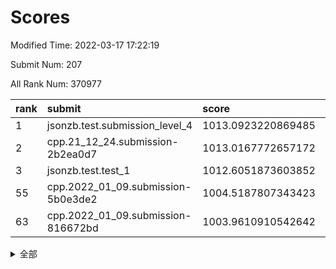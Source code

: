 # Scores

Modified Time: 2022-03-17 17:22:19

Submit Num: 207

All Rank Num: 370977

| rank |               submit               |       score        |       sigma        | pk_num |
| :--- | :--------------------------------- | :----------------- | :----------------- | :----- |
| 1    | jsonzb.test.submission_level_4     | 1013.0923220869485 | 0.8146306002592568 | 7164   |
| 2    | cpp.21_12_24.submission-2b2ea0d7   | 1013.0167772657172 | 0.8060198770688991 | 7171   |
| 3    | jsonzb.test.test_1                 | 1012.6051873603852 | 0.8233248908937176 | 7170   |
| 55   | cpp.2022_01_09.submission-5b0e3de2 | 1004.5187807343423 | 0.7316034285066114 | 7172   |
| 63   | cpp.2022_01_09.submission-816672bd | 1003.9610910542642 | 0.7136668020707865 | 7169   |


<details>
<summary>全部</summary>

| rank |                 submit                 |       score        |       sigma        | pk_num |
| :--- | :------------------------------------- | :----------------- | :----------------- | :----- |
| 1    | jsonzb.test.submission_level_4         | 1013.0923220869485 | 0.8146306002592568 | 7164   |
| 2    | cpp.21_12_24.submission-2b2ea0d7       | 1013.0167772657172 | 0.8060198770688991 | 7171   |
| 3    | jsonzb.test.test_1                     | 1012.6051873603852 | 0.8233248908937176 | 7170   |
| 4    | gobigger.level_3.submission_level_3_6  | 1011.9740916332106 | 0.7935618748270726 | 7165   |
| 5    | gobigger.level_3.submission_level_3_47 | 1011.8333877257521 | 0.7714137230320226 | 7166   |
| 6    | gobigger.level_3.submission_level_3_27 | 1011.7660257769999 | 0.7740638590076832 | 7166   |
| 7    | gobigger.level_3.submission_level_3_28 | 1011.5525549054263 | 0.7636419235573796 | 7165   |
| 8    | gobigger.level_3.submission_level_3_31 | 1011.5315247711077 | 0.7693596469482151 | 7175   |
| 9    | gobigger.level_3.submission_level_3_33 | 1011.3630728090928 | 0.7601131099367204 | 7171   |
| 10   | gobigger.level_3.submission_level_3_49 | 1011.1186008372998 | 0.7538146462019958 | 7170   |
| 11   | gobigger.level_3.submission_level_3_0  | 1011.023712748098  | 0.7742935662216084 | 7171   |
| 12   | gobigger.level_3.submission_level_3_2  | 1011.0125753970559 | 0.7550357754065534 | 7170   |
| 13   | gobigger.level_3.submission_level_3_38 | 1010.9741847707515 | 0.7561427153030665 | 7169   |
| 14   | gobigger.level_3.submission_level_3_23 | 1010.8057351319617 | 0.7497875514233175 | 7166   |
| 15   | gobigger.level_3.submission_level_3_11 | 1010.7373097210258 | 0.7546304054770683 | 7171   |
| 16   | gobigger.level_3.submission_level_3_13 | 1010.7161599299438 | 0.7428471252203391 | 7171   |
| 17   | gobigger.level_3.submission_level_3_9  | 1010.7148712126121 | 0.7862856482800875 | 7170   |
| 18   | gobigger.level_3.submission_level_3_3  | 1010.6492937708992 | 0.7733695735477306 | 7170   |
| 19   | gobigger.level_3.submission_level_3_42 | 1010.5590805330359 | 0.752633394337778  | 7166   |
| 20   | gobigger.level_3.submission_level_3_43 | 1010.5534151527637 | 0.7902039603458447 | 7170   |
| 21   | gobigger.level_3.submission_level_3_22 | 1010.518572779991  | 0.754992584143762  | 7169   |
| 22   | gobigger.level_3.submission_level_3_40 | 1010.5182266969402 | 0.7535374386457521 | 7171   |
| 23   | gobigger.level_3.submission_level_3_34 | 1010.369366123589  | 0.7493313466752731 | 7173   |
| 24   | gobigger.level_3.submission_level_3_5  | 1010.3631829390988 | 0.7576230156212892 | 7172   |
| 25   | gobigger.level_3.submission_level_3_16 | 1010.3206544871339 | 0.7502520048615708 | 7168   |
| 26   | gobigger.level_3.submission_level_3_39 | 1010.3122116600512 | 0.7551460679555047 | 7173   |
| 27   | gobigger.level_3.submission_level_3_24 | 1010.1764629982808 | 0.7495822083481036 | 7168   |
| 28   | gobigger.level_3.submission_level_3_20 | 1010.1403330177081 | 0.7393004440719718 | 7168   |
| 29   | gobigger.level_3.submission_level_3_1  | 1010.0157000805559 | 0.7585999480954518 | 7167   |
| 30   | gobigger.level_3.submission_level_3_26 | 1010.0150370304532 | 0.7764515568742351 | 7169   |
| 31   | gobigger.level_3.submission_level_3_36 | 1009.9953354054769 | 0.7544916093108747 | 7172   |
| 32   | gobigger.level_3.submission_level_3_35 | 1009.9497359213    | 0.7582625491202362 | 7166   |
| 33   | gobigger.level_3.submission_level_3_44 | 1009.8923619985059 | 0.7562944085694655 | 7164   |
| 34   | gobigger.level_3.submission_level_3_29 | 1009.8763603470918 | 0.7361273716319391 | 7164   |
| 35   | gobigger.level_3.submission_level_3_8  | 1009.8647855673617 | 0.7509495866529432 | 7164   |
| 36   | gobigger.level_3.submission_level_3_37 | 1009.8564574675173 | 0.7529663296796978 | 7173   |
| 37   | gobigger.level_3.submission_level_3_14 | 1009.7592271809611 | 0.763802179212021  | 7167   |
| 38   | gobigger.level_3.submission_level_3_32 | 1009.7370759797914 | 0.7607289444144462 | 7161   |
| 39   | gobigger.level_3.submission_level_3_17 | 1009.7134544394131 | 0.748497242003283  | 7176   |
| 40   | gobigger.level_3.submission_level_3_25 | 1009.6526718037144 | 0.7607212022961467 | 7170   |
| 41   | gobigger.level_3.submission_level_3_30 | 1009.6070334240762 | 0.7497551268448311 | 7166   |
| 42   | gobigger.level_3.submission_level_3_7  | 1009.580357395471  | 0.7593436656266097 | 7169   |
| 43   | gobigger.level_3.submission_level_3_15 | 1009.5304738299992 | 0.7494316087334317 | 7166   |
| 44   | gobigger.level_3.submission_level_3_10 | 1009.4246453786601 | 0.7583118069672997 | 7169   |
| 45   | gobigger.level_3.submission_level_3_45 | 1009.3949823725072 | 0.7681430837203205 | 7172   |
| 46   | gobigger.level_3.submission_level_3_48 | 1009.3555802083293 | 0.7399521771829458 | 7169   |
| 47   | gobigger.level_3.submission_level_3_18 | 1009.35128197273   | 0.7504888255962596 | 7161   |
| 48   | gobigger.level_3.submission_level_3_19 | 1009.341159953034  | 0.7565560484373077 | 7172   |
| 49   | gobigger.level_3.submission_level_3_12 | 1009.2465345598134 | 0.7540744118923755 | 7167   |
| 50   | gobigger.level_3.submission_level_3_21 | 1009.2159890859597 | 0.7520132373238622 | 7172   |
| 51   | gobigger.level_3.submission_level_3_46 | 1009.0278492881872 | 0.7441621837573626 | 7171   |
| 52   | gobigger.level_3.submission_level_3_41 | 1008.6302819611074 | 0.7554844759953098 | 7163   |
| 53   | gobigger.level_3.submission_level_3_4  | 1008.540418346469  | 0.7774065437605048 | 7172   |
| 54   | gobigger.level_1.submission_level_1_49 | 1004.7974586276316 | 0.7258997920020507 | 7169   |
| 55   | cpp.2022_01_09.submission-5b0e3de2     | 1004.5187807343423 | 0.7316034285066114 | 7172   |
| 56   | gobigger.level_1.submission_level_1_48 | 1004.4593282958664 | 0.7157115840399767 | 7166   |
| 57   | gobigger.level_1.submission_level_1_43 | 1004.2868037613862 | 0.727379494101793  | 7168   |
| 58   | gobigger.level_1.submission_level_1_3  | 1004.2757572604606 | 0.7135907581278667 | 7170   |
| 59   | gobigger.level_1.submission_level_1_20 | 1004.2446139686482 | 0.7259916984051984 | 7170   |
| 60   | gobigger.level_1.submission_level_1_33 | 1004.1363027622638 | 0.7227232962788214 | 7172   |
| 61   | gobigger.level_1.submission_level_1_36 | 1004.1249339420149 | 0.7149992132350437 | 7172   |
| 62   | gobigger.level_1.submission_level_1_34 | 1004.04439361657   | 0.7257982756692872 | 7171   |
| 63   | cpp.2022_01_09.submission-816672bd     | 1003.9610910542642 | 0.7136668020707865 | 7169   |
| 64   | gobigger.level_1.submission_level_1_44 | 1003.8991651038825 | 0.7198636508287074 | 7168   |
| 65   | gobigger.level_1.submission_level_1_12 | 1003.8254940278758 | 0.7177805953815232 | 7162   |
| 66   | gobigger.level_1.submission_level_1_35 | 1003.790760220992  | 0.7102520896645949 | 7167   |
| 67   | gobigger.level_1.submission_level_1_38 | 1003.7599887477428 | 0.7165455407755009 | 7167   |
| 68   | gobigger.level_1.submission_level_1_14 | 1003.6986616969036 | 0.7066687879901757 | 7165   |
| 69   | gobigger.level_1.submission_level_1_15 | 1003.6755664885256 | 0.7176390596431149 | 7174   |
| 70   | gobigger.level_1.submission_level_1_11 | 1003.6351714920407 | 0.7227903932253893 | 7169   |
| 71   | gobigger.level_1.submission_level_1_0  | 1003.6346217460979 | 0.715725652734546  | 7168   |
| 72   | gobigger.level_1.submission_level_1_42 | 1003.6287394429809 | 0.7299122247922202 | 7165   |
| 73   | gobigger.level_1.submission_level_1_46 | 1003.6181502179273 | 0.7196579266395884 | 7174   |
| 74   | gobigger.level_1.submission_level_1_39 | 1003.6137496449281 | 0.716660344723187  | 7166   |
| 75   | gobigger.level_1.submission_level_1_25 | 1003.5980704485424 | 0.7225870338963049 | 7170   |
| 76   | gobigger.level_1.submission_level_1_28 | 1003.5802547775867 | 0.7124324739383686 | 7167   |
| 77   | gobigger.level_1.submission_level_1_13 | 1003.459703651499  | 0.725230303202555  | 7169   |
| 78   | gobigger.level_1.submission_level_1_31 | 1003.4369102765173 | 0.718768976067231  | 7162   |
| 79   | gobigger.level_1.submission_level_1_37 | 1003.42421065213   | 0.715925726047861  | 7168   |
| 80   | gobigger.level_1.submission_level_1_29 | 1003.2567525824832 | 0.7267162267632152 | 7170   |
| 81   | gobigger.level_1.submission_level_1_27 | 1003.2208495737501 | 0.7139056010313173 | 7172   |
| 82   | gobigger.level_1.submission_level_1_23 | 1003.1571567737689 | 0.7165024862680653 | 7164   |
| 83   | gobigger.level_1.submission_level_1_5  | 1003.1489434349506 | 0.7194649000142199 | 7172   |
| 84   | gobigger.level_1.submission_level_1_4  | 1003.1363661808793 | 0.7167317748152127 | 7169   |
| 85   | gobigger.level_1.submission_level_1_9  | 1003.1282104078526 | 0.7188748044782524 | 7167   |
| 86   | gobigger.level_1.submission_level_1_6  | 1003.097036099819  | 0.7285379789442985 | 7169   |
| 87   | gobigger.level_1.submission_level_1_7  | 1003.0209730459856 | 0.7068128174741216 | 7169   |
| 88   | gobigger.level_1.submission_level_1_2  | 1003.0077604727775 | 0.7208904100057382 | 7172   |
| 89   | gobigger.level_1.submission_level_1_1  | 1002.9882418676771 | 0.7167912689719199 | 7171   |
| 90   | gobigger.level_1.submission_level_1_26 | 1002.9697372547881 | 0.7174459572384932 | 7169   |
| 91   | gobigger.level_1.submission_level_1_17 | 1002.7686481752786 | 0.7136725574364224 | 7170   |
| 92   | gobigger.level_1.submission_level_1_40 | 1002.7089543088387 | 0.7113192183898993 | 7172   |
| 93   | gobigger.level_1.submission_level_1_32 | 1002.7017450081198 | 0.7026393950662458 | 7166   |
| 94   | gobigger.level_1.submission_level_1_8  | 1002.6763473056055 | 0.6999412730644164 | 7172   |
| 95   | gobigger.level_1.submission_level_1_16 | 1002.6560222078062 | 0.7285009016744419 | 7171   |
| 96   | gobigger.level_1.submission_level_1_21 | 1002.5688384972345 | 0.7086753260283174 | 7173   |
| 97   | gobigger.level_1.submission_level_1_18 | 1002.5454158480974 | 0.7140434093226741 | 7169   |
| 98   | gobigger.level_1.submission_level_1_10 | 1002.456587748165  | 0.7167093157374717 | 7168   |
| 99   | gobigger.level_1.submission_level_1_24 | 1002.4248114411293 | 0.7155213286209017 | 7166   |
| 100  | gobigger.level_1.submission_level_1_19 | 1002.4246063306362 | 0.7095114036629941 | 7167   |
| 101  | gobigger.level_1.submission_level_1_45 | 1002.3979193033763 | 0.7269218326194223 | 7165   |
| 102  | gobigger.level_1.submission_level_1_47 | 1002.3339183942965 | 0.707179546986187  | 7165   |
| 103  | gobigger.level_1.submission_level_1_30 | 1001.8581072079191 | 0.7120651002355008 | 7171   |
| 104  | gobigger.level_1.submission_level_1_41 | 1001.2754008113221 | 0.7212431192577354 | 7165   |
| 105  | gobigger.level_1.submission_level_1_22 | 1001.1570101475086 | 0.7147847310124879 | 7173   |
| 106  | gobigger.random.submission_random_17   | 997.6000758441752  | 0.7129834165983154 | 7170   |
| 107  | gobigger.random.submission_random_24   | 997.285359134705   | 0.7095230601812622 | 7171   |
| 108  | gobigger.random.submission_random_16   | 997.262272018684   | 0.7216584682219669 | 7169   |
| 109  | gobigger.random.submission_random_49   | 997.1867790098661  | 0.7105710352986899 | 7165   |
| 110  | gobigger.random.submission_random_47   | 997.0718670527696  | 0.7093351548288412 | 7167   |
| 111  | gobigger.random.submission_random_6    | 996.7612584287056  | 0.7163287966136019 | 7174   |
| 112  | gobigger.random.submission_random_19   | 996.7271253426821  | 0.7279307008150732 | 7166   |
| 113  | gobigger.random.submission_random_35   | 996.6885978019054  | 0.7333777303055518 | 7166   |
| 114  | gobigger.random.submission_random_27   | 996.6543162087466  | 0.7059031109898826 | 7165   |
| 115  | gobigger.random.submission_random_3    | 996.6288150319158  | 0.7147781394810511 | 7164   |
| 116  | gobigger.random.submission_random_23   | 996.5034440383226  | 0.7005074327113047 | 7171   |
| 117  | gobigger.random.submission_random_32   | 996.4796353090021  | 0.7083370240737203 | 7163   |
| 118  | gobigger.random.submission_random_44   | 996.4607131724009  | 0.7131698088789447 | 7168   |
| 119  | gobigger.random.submission_random_4    | 996.3855910305954  | 0.7040670669397714 | 7168   |
| 120  | gobigger.random.submission_random_22   | 996.346694675781   | 0.6981886691862628 | 7169   |
| 121  | gobigger.random.submission_random_20   | 996.328419674097   | 0.7165422249549762 | 7165   |
| 122  | gobigger.random.submission_random_39   | 996.3033089201426  | 0.7041475082469238 | 7163   |
| 123  | gobigger.random.submission_random_43   | 996.2796231469576  | 0.7053613281963161 | 7166   |
| 124  | gobigger.random.submission_random_0    | 996.2495845485555  | 0.7074006617835147 | 7168   |
| 125  | gobigger.random.submission_random_45   | 996.2003624675602  | 0.7114429467366158 | 7171   |
| 126  | gobigger.random.submission_random_41   | 996.1452743095105  | 0.7199494691571121 | 7171   |
| 127  | gobigger.random.submission_random_29   | 996.104718022494   | 0.6955438173369286 | 7170   |
| 128  | gobigger.random.submission_random_46   | 996.082740940296   | 0.7130366872127493 | 7168   |
| 129  | gobigger.random.submission_random_33   | 996.0675035508413  | 0.7139810010141523 | 7172   |
| 130  | gobigger.random.submission_random_48   | 995.9528148893527  | 0.7114184098055725 | 7168   |
| 131  | gobigger.random.submission_random_38   | 995.9478046572274  | 0.7243173809763487 | 7170   |
| 132  | gobigger.random.submission_random_9    | 995.9390853581905  | 0.7191194548730617 | 7165   |
| 133  | gobigger.random.submission_random_12   | 995.8589664831799  | 0.7191027609675404 | 7172   |
| 134  | gobigger.random.submission_random_10   | 995.8406399428458  | 0.7034224057372201 | 7164   |
| 135  | gobigger.random.submission_random_25   | 995.8080945072669  | 0.7058595600087154 | 7170   |
| 136  | gobigger.random.submission_random_21   | 995.7986912237756  | 0.6941282818739207 | 7168   |
| 137  | gobigger.random.submission_random_15   | 995.7831946401228  | 0.7037266471112746 | 7170   |
| 138  | gobigger.random.submission_random_42   | 995.76924664529    | 0.7119378843932802 | 7169   |
| 139  | gobigger.random.submission_random_26   | 995.7688575705565  | 0.702119258542761  | 7169   |
| 140  | gobigger.random.submission_random_1    | 995.5778422322085  | 0.7232320036172186 | 7169   |
| 141  | gobigger.random.submission_random_28   | 995.4749637460261  | 0.7040373602857913 | 7172   |
| 142  | gobigger.random.submission_random_37   | 995.4139722009872  | 0.7290341084376453 | 7169   |
| 143  | gobigger.random.submission_random_40   | 995.3842381817591  | 0.7290038157121219 | 7168   |
| 144  | gobigger.random.submission_random_7    | 995.3804419662852  | 0.7142180245865151 | 7171   |
| 145  | gobigger.random.submission_random_14   | 995.3734210083687  | 0.7066709898677542 | 7176   |
| 146  | gobigger.random.submission_random_31   | 995.3731687653978  | 0.7268087972870999 | 7170   |
| 147  | gobigger.random.submission_random_2    | 995.306584505703   | 0.698021958808174  | 7161   |
| 148  | gobigger.random.submission_random_36   | 995.2766633445502  | 0.7211824347434539 | 7165   |
| 149  | gobigger.random.submission_random_8    | 995.1012568948375  | 0.7296115345221097 | 7168   |
| 150  | gobigger.random.submission_random_5    | 995.0949864584595  | 0.7111129187986408 | 7167   |
| 151  | gobigger.random.submission_random_11   | 995.091515744635   | 0.7240547418492508 | 7170   |
| 152  | gobigger.random.submission_random_30   | 995.0388218524554  | 0.7124804315920837 | 7168   |
| 153  | gobigger.random.submission_random_34   | 995.0363724031241  | 0.7118437981885612 | 7170   |
| 154  | gobigger.random.submission_random_18   | 994.6825776231318  | 0.702234300787018  | 7166   |
| 155  | gobigger.level_2.submission_level_2_41 | 994.6744033437021  | 0.7228959007213526 | 7171   |
| 156  | gobigger.level_2.submission_level_2_14 | 994.139262072032   | 0.724691246816821  | 7164   |
| 157  | gobigger.level_2.submission_level_2_12 | 993.920906012751   | 0.736042509868776  | 7172   |
| 158  | gobigger.level_2.submission_level_2_42 | 993.6788973160986  | 0.7235981729285116 | 7169   |
| 159  | gobigger.random.submission_random_13   | 993.5823717062192  | 0.7180778538398087 | 7169   |
| 160  | gobigger.level_2.submission_level_2_31 | 993.4524550382848  | 0.7327780594316208 | 7170   |
| 161  | gobigger.level_2.submission_level_2_10 | 993.3784070755189  | 0.7375096948502546 | 7171   |
| 162  | gobigger.level_2.submission_level_2_15 | 993.2047203500296  | 0.7299911380214248 | 7169   |
| 163  | gobigger.level_2.submission_level_2_22 | 992.8586345482488  | 0.7605132524842856 | 7167   |
| 164  | gobigger.level_2.submission_level_2_29 | 992.783537503555   | 0.7405846431178635 | 7170   |
| 165  | gobigger.level_2.submission_level_2_32 | 992.6480022270196  | 0.7389644176409685 | 7170   |
| 166  | gobigger.level_2.submission_level_2_9  | 992.5587743974131  | 0.7429773360341473 | 7170   |
| 167  | gobigger.level_2.submission_level_2_18 | 992.5082030983008  | 0.7394782553324438 | 7170   |
| 168  | gobigger.level_2.submission_level_2_30 | 992.4802310747785  | 0.7583431967832266 | 7171   |
| 169  | gobigger.level_2.submission_level_2_4  | 992.4242292442851  | 0.7344071092640517 | 7166   |
| 170  | gobigger.level_2.submission_level_2_45 | 992.3659869687999  | 0.7303629166285832 | 7171   |
| 171  | gobigger.level_2.submission_level_2_37 | 992.3484597192135  | 0.7384331341962164 | 7167   |
| 172  | gobigger.level_2.submission_level_2_11 | 992.3448883485911  | 0.740495769302775  | 7167   |
| 173  | gobigger.level_2.submission_level_2_27 | 992.332205199125   | 0.7409598015116238 | 7171   |
| 174  | gobigger.level_2.submission_level_2_35 | 992.3060836088272  | 0.7650658980370654 | 7167   |
| 175  | gobigger.level_2.submission_level_2_5  | 992.2724150436377  | 0.7527437399991715 | 7166   |
| 176  | gobigger.level_2.submission_level_2_16 | 992.2294623284446  | 0.7577100550569933 | 7170   |
| 177  | gobigger.level_2.submission_level_2_24 | 992.2032155777829  | 0.7469374863446013 | 7171   |
| 178  | gobigger.level_2.submission_level_2_36 | 992.1515632248618  | 0.7501504370594012 | 7167   |
| 179  | gobigger.level_2.submission_level_2_0  | 992.0651023701441  | 0.7555579983625834 | 7170   |
| 180  | gobigger.level_2.submission_level_2_23 | 991.9643368438527  | 0.7530848899085077 | 7164   |
| 181  | gobigger.level_2.submission_level_2_19 | 991.9216804689631  | 0.7635818444677718 | 7168   |
| 182  | gobigger.level_2.submission_level_2_48 | 991.838126886663   | 0.739336829860166  | 7170   |
| 183  | gobigger.level_2.submission_level_2_40 | 991.8045775180093  | 0.7491146776923714 | 7173   |
| 184  | gobigger.level_2.submission_level_2_7  | 991.7872230504247  | 0.7836347303284972 | 7166   |
| 185  | gobigger.level_2.submission_level_2_38 | 991.6899726999296  | 0.7658470467563434 | 7173   |
| 186  | gobigger.level_2.submission_level_2_2  | 991.6729634379936  | 0.7290070715050877 | 7172   |
| 187  | gobigger.level_2.submission_level_2_20 | 991.622221450596   | 0.7539838117468878 | 7165   |
| 188  | gobigger.level_2.submission_level_2_8  | 991.6081819292997  | 0.7471127822594907 | 7170   |
| 189  | gobigger.level_2.submission_level_2_49 | 991.591443541879   | 0.7473490686861146 | 7171   |
| 190  | gobigger.level_2.submission_level_2_39 | 991.5059920890285  | 0.7546431653260613 | 7168   |
| 191  | gobigger.level_2.submission_level_2_28 | 991.3586239164399  | 0.7367188938773477 | 7170   |
| 192  | gobigger.level_2.submission_level_2_43 | 991.3436349880641  | 0.7595014023214529 | 7166   |
| 193  | gobigger.level_2.submission_level_2_3  | 991.3062313599848  | 0.7334099312034527 | 7170   |
| 194  | gobigger.level_2.submission_level_2_47 | 991.3054610451261  | 0.7571514951493848 | 7173   |
| 195  | gobigger.level_2.submission_level_2_17 | 991.287891565913   | 0.756064700233267  | 7168   |
| 196  | gobigger.level_2.submission_level_2_34 | 991.2272697613068  | 0.7688363073140905 | 7169   |
| 197  | gobigger.level_2.submission_level_2_21 | 991.2022295538277  | 0.7490736472190618 | 7175   |
| 198  | gobigger.level_2.submission_level_2_46 | 991.1816895732395  | 0.7805736065607829 | 7166   |
| 199  | gobigger.level_2.submission_level_2_33 | 991.0338880358827  | 0.7573216465166663 | 7171   |
| 200  | gobigger.level_2.submission_level_2_44 | 990.939418193526   | 0.7536298219660511 | 7170   |
| 201  | gobigger.level_2.submission_level_2_6  | 990.7973475789968  | 0.7576799946277274 | 7168   |
| 202  | gobigger.level_2.submission_level_2_13 | 990.6637772191672  | 0.7520742960662787 | 7172   |
| 203  | gobigger.level_2.submission_level_2_26 | 990.3339418507727  | 0.7583650551745992 | 7166   |
| 204  | gobigger.level_2.submission_level_2_1  | 990.273074042718   | 0.7583814346750679 | 7162   |
| 205  | gobigger.level_2.submission_level_2_25 | 990.2194167382986  | 0.7706118196818819 | 7165   |
| 206  | gobigger.none.submission_none_0        | 976.4696399175173  | 1.3038440069016    | 7165   |
| 207  | gobigger.none.submission_none_1        | 974.05044599093    | 1.6945202445504457 | 7166   |

</details>